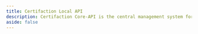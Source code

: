 ```yaml
---
title: Certifaction Local API
description: Certifaction Core-API is the central management system for our digital signing platform, enabling secure handling of users, organizations, roles and others.
aside: false
---
```


<script setup>
  import ApiDoc from "../components/ApiDoc.vue";
  import specUrl from "./openapi-core.yaml?url";
</script>

<ClientOnly>
   <ApiDoc :specUrl="specUrl"/>
</ClientOnly>
